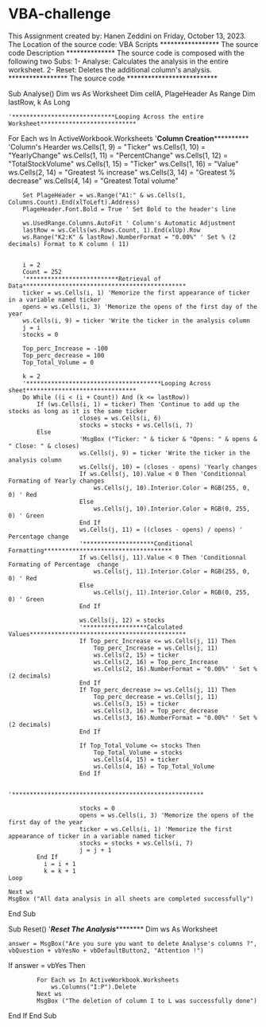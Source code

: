 # VBA-challenge
This Assignment created by: Hanen Zeddini on Friday, October 13, 2023. 
The Location of the source code: VBA Scripts
***************** The source code Description **************
The source code is composed with the following two Subs: 
1- Analyse: Calculates the analysis in the entire worksheet.
2- Reset: Deletes the additional column's analysis.
***************** The source code **************************

Sub Analyse()
    Dim ws As Worksheet
    Dim cellA, PlageHeader As Range
    Dim lastRow, k As Long
    
    '*****************************Looping Across the entire Worksheet***************************
   For Each ws In ActiveWorkbook.Worksheets
        '**************************Column Creation************************************
        'Column's Hearder
        ws.Cells(1, 9) = "Ticker"
        ws.Cells(1, 10) = "YearlyChange"
        ws.Cells(1, 11) = "PercentChange"
        ws.Cells(1, 12) = "TotalStockVolume"
        ws.Cells(1, 15) = "Ticker"
        ws.Cells(1, 16) = "Value"
        ws.Cells(2, 14) = "Greatest % increase"
        ws.Cells(3, 14) = "Greatest % decrease"
        ws.Cells(4, 14) = "Greatest Total volume"
                            
        Set PlageHeader = ws.Range("A1:" & ws.Cells(1, Columns.Count).End(xlToLeft).Address)
        PlageHeader.Font.Bold = True ' Set Bold to the header's line
        
        ws.UsedRange.Columns.AutoFit ' Column's Automatic Adjustment
        lastRow = ws.Cells(ws.Rows.Count, 1).End(xlUp).Row
        ws.Range("K2:K" & lastRow).NumberFormat = "0.00%" ' Set % (2 decimals) Format to K column ( 11)
        

        i = 2
        Count = 252
        '**************************Retrieval of Data**********************************************
        ticker = ws.Cells(i, 1) 'Memorize the first appearance of ticker in a variable named ticker
        opens = ws.Cells(i, 3) 'Memorize the opens of the first day of the year
        ws.Cells(i, 9) = ticker 'Write the ticker in the analysis column
        j = i
        stocks = 0
        
        Top_perc_Increase = -100
        Top_perc_decrease = 100
        Top_Total_Volume = 0

        k = 2
        '**************************************Looping Across sheet*******************************
        Do While ((i < (i + Count)) And (k <= lastRow))
            If (ws.Cells(i, 1) = ticker) Then 'Continue to add up the stocks as long as it is the same ticker
                        closes = ws.Cells(i, 6)
                        stocks = stocks + ws.Cells(i, 7)
            Else
                        'MsgBox ("Ticker: " & ticker & "Opens: " & opens & " Close: " & closes)
                        ws.Cells(j, 9) = ticker 'Write the ticker in the analysis column
                        ws.Cells(j, 10) = (closes - opens) 'Yearly changes
                        If ws.Cells(j, 10).Value < 0 Then 'Conditionnal Formating of Yearly changes
                            ws.Cells(j, 10).Interior.Color = RGB(255, 0, 0) ' Red
                        Else
                            ws.Cells(j, 10).Interior.Color = RGB(0, 255, 0) ' Green
                        End If
                        ws.Cells(j, 11) = ((closes - opens) / opens) ' Percentage change
                        '********************Conditional Formatting************************************
                        If ws.Cells(j, 11).Value < 0 Then 'Conditionnal Formating of Percentage  change
                            ws.Cells(j, 11).Interior.Color = RGB(255, 0, 0) ' Red
                        Else
                            ws.Cells(j, 11).Interior.Color = RGB(0, 255, 0) ' Green
                        End If

                        ws.Cells(j, 12) = stocks
                        '******************Calculated Values********************************************
                        If Top_perc_Increase <= ws.Cells(j, 11) Then
                            Top_perc_Increase = ws.Cells(j, 11)
                            ws.Cells(2, 15) = ticker
                            ws.Cells(2, 16) = Top_perc_Increase
                            ws.Cells(2, 16).NumberFormat = "0.00%" ' Set % (2 decimals)
                        End If
                        If Top_perc_decrease >= ws.Cells(j, 11) Then
                            Top_perc_decrease = ws.Cells(j, 11)
                            ws.Cells(3, 15) = ticker
                            ws.Cells(3, 16) = Top_perc_decrease
                            ws.Cells(3, 16).NumberFormat = "0.00%" ' Set % (2 decimals)
                        End If
                        
                        If Top_Total_Volume <= stocks Then
                            Top_Total_Volume = stocks
                            ws.Cells(4, 15) = ticker
                            ws.Cells(4, 16) = Top_Total_Volume
                        End If
                        
                        '******************************************************
                        
                        stocks = 0
                        opens = ws.Cells(i, 3) 'Memorize the opens of the first day of the year
                        ticker = ws.Cells(i, 1) 'Memorize the first appearance of ticker in a variable named ticker
                        stocks = stocks + ws.Cells(i, 7)
                        j = j + 1
            End If
              i = i + 1
              k = k + 1
    Loop
            
    Next ws
    MsgBox ("All data analysis in all sheets are completed successfully")
End Sub

Sub Reset()
    '*****************Reset The Analysis*************************
    Dim ws As Worksheet
    
    answer = MsgBox("Are you sure you want to delete Analyse's columns ?", vbQuestion + vbYesNo + vbDefaultButton2, "Attention !")

   If answer = vbYes Then
    
            For Each ws In ActiveWorkbook.Worksheets
                ws.Columns("I:P").Delete
            Next ws
            MsgBox ("The deletion of column I to L was successfully done")
   End If
End Sub


